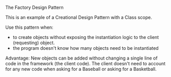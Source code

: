 The Factory Design Pattern

This is an example of a Creational Design Pattern with a Class scope.

Use this pattern when:
- to create objects without exposing the instantiation logic to
  the client (requesting) object.
- the program doesn't know how many objects need to be instantiated

Advantage:
New objects can be added without changing a single line of code
in the framework (the client code). The client doesn't need to 
account for any new code when asking for a Baseball or asking 
for a Basketball. 
